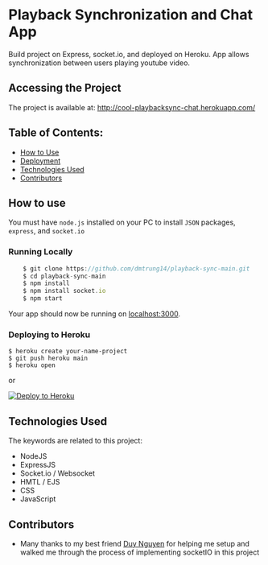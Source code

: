 # Playback Synchronization and Chat App

Build project on Express, socket.io, and deployed on Heroku. App allows synchronization between users playing youtube video. 

## Accessing the Project
The project is available at: http://cool-playbacksync-chat.herokuapp.com/

## Table of Contents:
- [How to Use](#how-to-use)
- [Deployment](#deployment)
- [Technologies Used](#technologies-used)
- [Contributors](#project-maintainers)

## How to use
You must have `node.js` installed on your PC to install `JSON` packages, `express`, and `socket.io`

### Running Locally

```js
    $ git clone https://github.com/dmtrung14/playback-sync-main.git
    $ cd playback-sync-main
    $ npm install   
    $ npm install socket.io
    $ npm start
```

Your app should now be running on [localhost:3000](http://localhost:3000/).

### Deploying to Heroku

```
$ heroku create your-name-project
$ git push heroku main
$ heroku open
```
or

[![Deploy to Heroku](https://www.herokucdn.com/deploy/button.png)](https://heroku.com/deploy)

## Technologies Used
The keywords are related to this project:
- NodeJS
- ExpressJS
- Socket.io / Websocket
- HMTL / EJS
- CSS
- JavaScript

## Contributors
- Many thanks to my best friend [Duy Nguyen](https://github.com/nhdtxdy) for helping me setup and walked me through the process of implementing socketIO in this project




